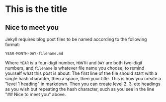 # This is the title

## Nice to meet you

Jekyll requires blog post files to be named according to the following format:

`YEAR-MONTH-DAY-filename.md`

Where `YEAR` is a four-digit number, `MONTH` and `DAY` are both two-digit numbers, and `filename` is whatever file name you choose, to remind yourself what this post is about. The first line of the file should start with a single hash character, then a space, then your title. This is how you create a "level 1 heading" in markdown. Then you can create level 2, 3, etc headings as you wish but repeating the hash character, such as you see in the line "## Nice to meet you" above.
